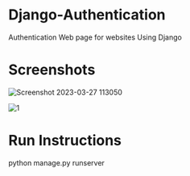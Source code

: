 # Django-Authentication
Authentication Web page for websites Using Django

# Screenshots

![Screenshot 2023-03-27 113050](https://user-images.githubusercontent.com/104684690/227954154-5667ad6f-6215-466d-b64d-6c704caab868.png)

![1](https://user-images.githubusercontent.com/104684690/227954185-14eafb05-0863-4dc4-a1c8-0d8b7df4d747.png)

# Run Instructions
python manage.py runserver
